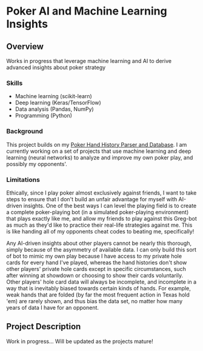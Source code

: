# Poker AI and Machine Learning Insights

## Overview

Works in progress that leverage machine learning and AI to derive advanced insights about poker strategy

### Skills
- Machine learning (scikit-learn)
- Deep learning (Keras/TensorFlow)
- Data analysis (Pandas, NumPy)
- Programming (Python)

### Background

This project builds on my [Poker Hand History Parser and Database](parser). I am currently working on a set of projects that use machine learning and deep learning (neural networks) to analyze and improve my own poker play, and possibly my opponents'.

### Limitations

Ethically, since I play poker almost exclusively against friends, I want to take steps to ensure that I don't build an unfair advantage for myself with AI-driven insights. One of the best ways I can level the playing field is to create a complete poker-playing bot (in a simulated poker-playing environment) that plays exactly like me, and allow my friends to play against this Greg-bot as much as they'd like to practice their real-life strategies against me. This is like handing all of my opponents cheat codes to beating me, specifically!

Any AI-driven insights about other players cannot be nearly this thorough, simply because of the asymmetry of available data. I can only build this sort of bot to mimic my own play because I have access to my private hole cards for every hand I've played, whereas the hand histories don't show other players' private hole cards except in specific circumstances, such after winning at showdown or choosing to show their cards voluntarily. Other players' hole card data will always be incomplete, and incomplete in a way that is inevitably biased towards certain kinds of hands. For example, weak hands that are folded (by far the most frequent action in Texas hold 'em) are rarely shown, and thus bias the data set, no matter how many years of data I have for an opponent.

## Project Description

Work in progress... Will be updated as the projects mature!
